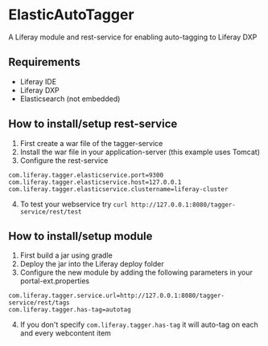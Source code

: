 # ElasticAutoTagger
A Liferay module and rest-service for enabling auto-tagging to Liferay DXP

## Requirements
 - Liferay IDE
 - Liferay DXP
 - Elasticsearch (not embedded)

## How to install/setup rest-service
 1. First create a war file of the tagger-service
 2. Install the war file in your application-server (this example uses Tomcat)
 3. Configure the rest-service
 
 ```
 com.liferay.tagger.elasticservice.port=9300
 com.liferay.tagger.elasticservice.host=127.0.0.1
 com.liferay.tagger.elasticservice.clustername=liferay-cluster
 ```

 4. To test your webservice try `curl http://127.0.0.1:8080/tagger-service/rest/test`

## How to install/setup module
 1. First build a jar using gradle
 1. Deploy the jar into the Liferay deploy folder
 1. Configure the new module by adding the following parameters in your portal-ext.properties
 
```
com.liferay.tagger.service.url=http://127.0.0.1:8080/tagger-service/rest/tags
com.liferay.tagger.has-tag=autotag
```
 4. If you don't specify `com.liferay.tagger.has-tag` it will auto-tag on each and every webcontent item
